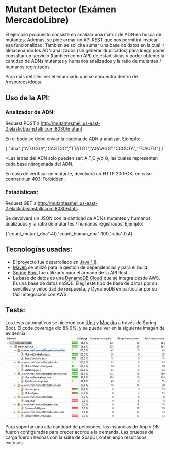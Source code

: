 # Mutant Detector (Exámen MercadoLibre)

El ejercicio propuesto consiste en analizar una matriz de ADN en busca de mutantes. Además, se pide armar un API REST que nos permitirá invocar esa funcionalidad.
También se solicita sumar una base de datos en la cual ir almacenando los ADN analizados (sin generar duplicados) para luego poder consultar un servicio (también como API) de estadísticas y poder obtener la cantidad de ADNs mutantes y humanos analizados y la ratio de mutantes / humanos registrados.

Para más detalles ver el enunciado que se encuentra dentro de /resources/docs/.

## Uso de la API:

### Analizador de ADN:

Request POST a http://mutantesmeli.us-east-2.elasticbeanstalk.com:8080/mutant 

En el body se debe enviar la cadena de ADN a analizar.
Ejemplo:

{
"dna":["ATGCGA","CAGTGC","TTATGT","AGAAGG","CCCCTA","TCACTG"]
}

*Las letras del ADN solo pueden ser: A,T,C y/o G, las cuales representan cada base nitrogenada del ADN.

En caso de verificar un mutante, devolverá un HTTP 200-OK, en caso contrario un 403-Forbidden.


### Estadísticas:

Request GET a http://mutantesmeli.us-east-2.elasticbeanstalk.com:8080/stats

Se devolverá un JSON con la cantidad de ADNs mutantes y humanos analizados y la ratio de mutantes / humanos registrados.
Ejemplo:

{"count_mutant_dna":40,"count_human_dna":100,"ratio":0.4}


## Tecnologías usadas:

* El proyecto fue desarrollado en [Java 1.8](https://www.java.com/).
* [Maven](https://maven.apache.org/) se utilizó para la gestión de dependencias y para el build.
* [Spring Boot](https://spring.io/projects/spring-boot) fue utilizado para el armado de la API Rest.
* La base de datos es una [DynamoDB Cloud](https://docs.aws.amazon.com/dynamodb/index.html) que se integra desde AWS. Es una base de datos noSQL. Elegí este tipo de base de datos por su sencillez y velocidad de respuesta, y DynamoDB en particular por su fácil integración con AWS.


## Tests:

Los tests automáticos se hicieron con [jUnit](https://junit.org) y [Mockito](https://site.mockito.org/) a través de Spring Boot.
El code coverage dio 86.6%, y se puede ver en la siguiente imagen de evidencia:
![code_coverage](resources/images/code_coverage.png)


Para soportar una alta cantidad de peticiones, las instancias de App y DB fueron configuradas para crecer acorde a la demanda. Las pruebas de carga fueron hechas con la suite de SoapUI, obteniendo resultados exitosos.













